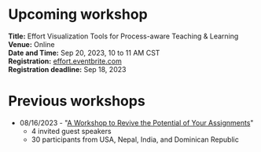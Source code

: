 # Upcoming workshop
**Title:** Effort Visualization Tools for Process-aware Teaching & Learning  
**Venue:** Online  
**Date and Time:** Sep 20, 2023, 10 to 11 AM CST  
**Registration:** [effort.eventbrite.com](effort.eventbrite.com)    
**Registration deadline:** Sep 18, 2023  

# Previous workshops
* 08/16/2023 - "[A Workshop to Revive the Potential of Your Assignments](./2023-08-16/)"
   * 4 invited guest speakers   
   * 30 participants from USA, Nepal, India, and Dominican Republic    
